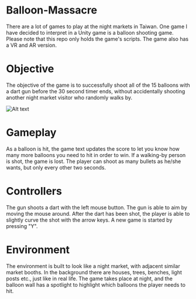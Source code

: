 # Balloon-Massacre

There are a lot of games to play at the night markets in Taiwan. 
One game I have decided to interpret in a Unity game is a balloon shooting game.
Please note that this repo only holds the game's scripts. The game also has a VR and AR version.

# Objective 
The objective of the game is to successfully shoot all of the 15 balloons with a dart gun before the 30 second timer ends,
without accidentally shooting another night market visitor who randomly walks by.

![Alt text](/blob/master/1.png?raw=true "Title")

# Gameplay 
As a balloon is hit, the game text updates the score to let you know how many more balloons you need to hit in order to win. 
If a walking-by person is shot, the game is lost. The player can shoot as many bullets as he/she wants, but only every other two seconds.

# Controllers 
The gun shoots a dart with the left mouse button. The gun is able to aim by moving the mouse around. 
After the dart has been shot, the player is able to slightly curve the shot with the arrow keys. A new game is started by pressing "Y".

# Environment 
The environment is built to look like a night market, with adjacent similar market booths. 
In the background there are houses, trees, benches, light posts etc., just like in real life. The game takes place at night, 
and the balloon wall has a spotlight to highlight which balloons the player needs to hit. 
